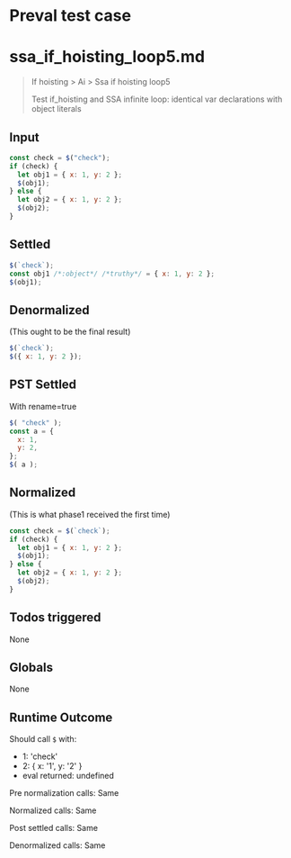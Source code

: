 # Preval test case

# ssa_if_hoisting_loop5.md

> If hoisting > Ai > Ssa if hoisting loop5
>
> Test if_hoisting and SSA infinite loop: identical var declarations with object literals

## Input

`````js filename=intro
const check = $("check");
if (check) {
  let obj1 = { x: 1, y: 2 };
  $(obj1);
} else {
  let obj2 = { x: 1, y: 2 };
  $(obj2);
}
`````


## Settled


`````js filename=intro
$(`check`);
const obj1 /*:object*/ /*truthy*/ = { x: 1, y: 2 };
$(obj1);
`````


## Denormalized
(This ought to be the final result)

`````js filename=intro
$(`check`);
$({ x: 1, y: 2 });
`````


## PST Settled
With rename=true

`````js filename=intro
$( "check" );
const a = {
  x: 1,
  y: 2,
};
$( a );
`````


## Normalized
(This is what phase1 received the first time)

`````js filename=intro
const check = $(`check`);
if (check) {
  let obj1 = { x: 1, y: 2 };
  $(obj1);
} else {
  let obj2 = { x: 1, y: 2 };
  $(obj2);
}
`````


## Todos triggered


None


## Globals


None


## Runtime Outcome


Should call `$` with:
 - 1: 'check'
 - 2: { x: '1', y: '2' }
 - eval returned: undefined

Pre normalization calls: Same

Normalized calls: Same

Post settled calls: Same

Denormalized calls: Same
